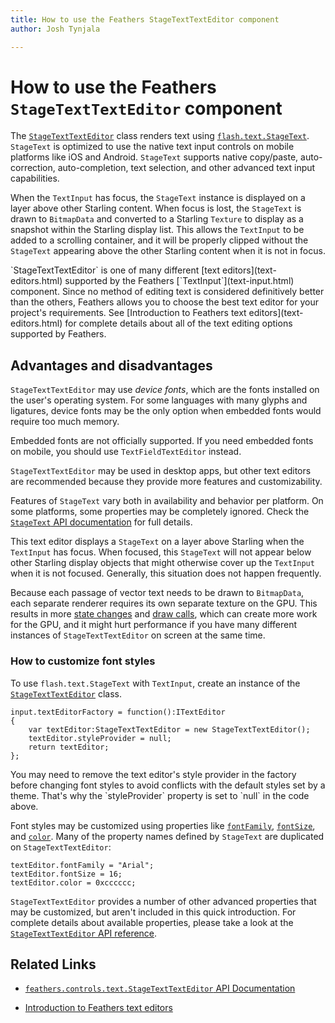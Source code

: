 ```yaml
---
title: How to use the Feathers StageTextTextEditor component  
author: Josh Tynjala

---
```

# How to use the Feathers `StageTextTextEditor` component

The [`StageTextTextEditor`](../api-reference/feathers/controls/text/StageTextTextEditor.html) class renders text using [`flash.text.StageText`](http://help.adobe.com/en_US/FlashPlatform/reference/actionscript/3/flash/text/StageText.html). `StageText` is optimized to use the native text input controls on mobile platforms like iOS and Android. `StageText` supports native copy/paste, auto-correction, auto-completion, text selection, and other advanced text input capabilities.

When the `TextInput` has focus, the `StageText` instance is displayed on a layer above other Starling content. When focus is lost, the `StageText` is drawn to `BitmapData` and converted to a Starling `Texture` to display as a snapshot within the Starling display list. This allows the `TextInput` to be added to a scrolling container, and it will be properly clipped without the `StageText` appearing above the other Starling content when it is not in focus.

<aside class="info">`StageTextTextEditor` is one of many different [text editors](text-editors.html) supported by the Feathers [`TextInput`](text-input.html) component. Since no method of editing text is considered definitively better than the others, Feathers allows you to choose the best text editor for your project's requirements. See [Introduction to Feathers text editors](text-editors.html) for complete details about all of the text editing options supported by Feathers.</aside>

## Advantages and disadvantages

`StageTextTextEditor` may use *device fonts*, which are the fonts installed on the user's operating system. For some languages with many glyphs and ligatures, device fonts may be the only option when embedded fonts would require too much memory.

Embedded fonts are not officially supported. If you need embedded fonts on mobile, you should use `TextFieldTextEditor` instead.

`StageTextTextEditor` may be used in desktop apps, but other text editors are recommended because they provide more features and customizability.

Features of `StageText` vary both in availability and behavior per platform. On some platforms, some properties may be completely ignored. Check the [`StageText` API documentation](http://help.adobe.com/en_US/FlashPlatform/reference/actionscript/3/flash/text/StageText.html) for full details.

This text editor displays a `StageText` on a layer above Starling when the `TextInput` has focus. When focused, this `StageText` will not appear below other Starling display objects that might otherwise cover up the `TextInput` when it is not focused. Generally, this situation does not happen frequently.

Because each passage of vector text needs to be drawn to `BitmapData`, each separate renderer requires its own separate texture on the GPU. This results in more [state changes](http://wiki.starling-framework.org/manual/performance_optimization#minimize_state_changes) and [draw calls](faq/draw-calls.html), which can create more work for the GPU, and it might hurt performance if you have many different instances of `StageTextTextEditor` on screen at the same time.

### How to customize font styles

To use `flash.text.StageText` with `TextInput`, create an instance of the [`StageTextTextEditor`](../api-reference/feathers/controls/text/StageTextTextEditor.html) class.

``` code
input.textEditorFactory = function():ITextEditor
{
	var textEditor:StageTextTextEditor = new StageTextTextEditor();
	textEditor.styleProvider = null;
	return textEditor;
};
```

<aside class="info">You may need to remove the text editor's style provider in the factory before changing font styles to avoid conflicts with the default styles set by a theme. That's why the `styleProvider` property is set to `null` in the code above.</aside>

Font styles may be customized using properties like [`fontFamily`](../api-reference/feathers/controls/text/StageTextTextEditor.html#fontFamily), [`fontSize`](../api-reference/feathers/controls/text/StageTextTextEditor.html#fontSize), and [`color`](../api-reference/feathers/controls/text/StageTextTextEditor.html#color). Many of the property names defined by `StageText` are duplicated on `StageTextTextEditor`:

``` code
textEditor.fontFamily = "Arial";
textEditor.fontSize = 16;
textEditor.color = 0xcccccc;
```

`StageTextTextEditor` provides a number of other advanced properties that may be customized, but aren't included in this quick introduction. For complete details about available properties, please take a look at the [`StageTextTextEditor` API reference](../api-reference/feathers/controls/text/StageTextTextEditor.html).

## Related Links

-   [`feathers.controls.text.StageTextTextEditor` API Documentation](../api-reference/feathers/controls/text/StageTextTextEditor.html)

-   [Introduction to Feathers text editors](text-editors.html)